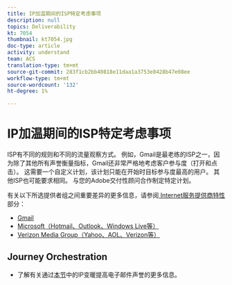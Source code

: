 ```yaml
---
title: IP加温期间的ISP特定考虑事项
description: null
topics: Deliverability
kt: 7054
thumbnail: kt7054.jpg
doc-type: article
activity: understand
team: ACS
translation-type: tm+mt
source-git-commit: 283f1cb2bb40818e11daa1a3753e8428b47e08ee
workflow-type: tm+mt
source-wordcount: '132'
ht-degree: 1%

---
```



# IP加温期间的ISP特定考虑事项

ISP有不同的规则和不同的流量观察方式。 例如，Gmail是最老练的ISP之一，因为除了其他所有声誉衡量指标，Gmail还非常严格地考虑客户参与度（打开和点击）。 这需要一个自定义计划，该计划只能在开始时目标参与度最高的用户。 其他ISP也可能要求相同。 与您的Adobe交付性顾问合作制定特定计划。

有关以下所选提供者组之间重要差异的更多信息，请参阅[ Internet服务提供商特性](/help/internet-service-provider-specifics/overview.md)部分：

* [Gmail](/help/internet-service-provider-specifics/gmail.md)
* [Microsoft（Hotmail、Outlook、Windows Live等）](/help/internet-service-provider-specifics/microsoft.md)
* [Verizon Media Group（Yahoo、AOL、Verizon等）](/help/internet-service-provider-specifics/verizon-media-group.md)

## Journey Orchestration

* 了解有关通过[本节](/help/additional-resources/increase-reputation-with-ip-warming.md)中的IP变暖提高电子邮件声誉的更多信息。
